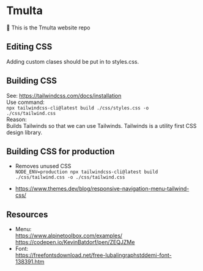 # Tmulta
:wave: This is the Tmulta website repo

## Editing CSS
Adding custom clases should be put in to styles.css.

## Building CSS
See: https://tailwindcss.com/docs/installation  
Use command:  
```npx tailwindcss-cli@latest build ./css/styles.css -o ./css/tailwind.css```  
Reason:  
Builds Tailwinds so that we can use Tailwinds. Tailwinds is a utility first CSS design library.

## Building CSS for production
- Removes unused CSS  
```NODE_ENV=production npx tailwindcss-cli@latest build ./css/tailwind.css -o ./css/tailwind.css```

- https://www.themes.dev/blog/responsive-navigation-menu-tailwind-css/

## Resources
- Menu:  
https://www.alpinetoolbox.com/examples/  
https://codepen.io/KevinBatdorf/pen/ZEQJZMe  
- Font:  
https://freefontsdownload.net/free-lubalingraphstddemi-font-138391.htm  